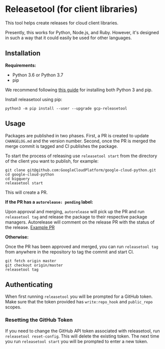 # Releasetool (for client libraries)

This tool helps create releases for cloud client libraries.

Presently, this works for Python, Node.js, and Ruby.  However, it's designed
in such a way that it could easily be used for other languages.


## Installation

**Requirements:**
- Python 3.6 or Python 3.7
- pip

We recommend following [this guide](https://docs.python-guide.org/starting/installation/#installation-guides) for installing both Python 3 and pip. 

Install releasetool using pip:
```
python3 -m pip install --user --upgrade gcp-releasetool
```

## Usage

Packages are published in two phases. First, a PR is created to update
`CHANGELOG.md` and the version number. Second, once the PR is merged the
merge commit is tagged and CI publishes the package.

To start the process of releasing use `releasetool start` from the directory of
the client you want to publish, for example:

```
git clone git@github.com:GoogleCloudPlatform/google-cloud-python.git
cd google-cloud-python
cd bigquery
releasetool start
```
This will create a PR.

**If the PR has a `autorelease: pending` label:**

Upon approval and merging,
`autorelease` will pick up the PR and run `releasetool tag` and release the
package to their respective package managers. Autorelease will comment on the release PR with the status of the release. [Example PR](https://github.com/googleapis/nodejs-pubsub/pull/521)

**Otherwise:**

Once the PR has been approved and merged, you can run `releasetool tag` from
anywhere in the repository to tag the commit and start CI.

```
git fetch origin master
git checkout origin/master
releasetool tag
```

## Authenticating

When first running `releasetool` you will be prompted for a GitHub token. Make
sure that the token provided has `write:repo_hook` and `public_repo` scopes.

### Resetting the GitHub Token

If you need to change the GitHub API token associated with releasetool, run `releasetool reset-config`. This will delete the existing token. The next time you run `releasetool start` you will be
prompted to enter a new token.
